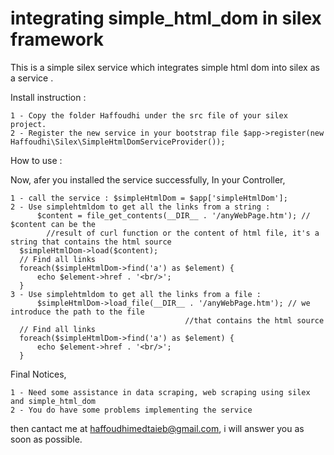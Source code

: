 integrating simple_html_dom in silex framework 
=====================

This is a simple silex service which integrates simple html dom into silex as a service .

Install instruction : 

    1 - Copy the folder Haffoudhi under the src file of your silex project.
    2 - Register the new service in your bootstrap file $app->register(new Haffoudhi\Silex\SimpleHtmlDomServiceProvider());
    
How to use : 

Now, afer you installed the service successfully, In your Controller, 

	1 - call the service : $simpleHtmlDom = $app['simpleHtmlDom'];
	2 - Use simplehtmldom to get all the links from a string :
		  $content = file_get_contents(__DIR__ . '/anyWebPage.htm'); // $content can be the 
		    //result of curl function or the content of html file, it's a string that contains the html source
      $simpleHtmlDom->load($content);
      // Find all links
      foreach($simpleHtmlDom->find('a') as $element) {
          echo $element->href . '<br/>';
      }
	3 - Use simplehtmldom to get all the links from a file :
		  $simpleHtmlDom->load_file(__DIR__ . '/anyWebPage.htm'); // we introduce the path to the file 
		  						           //that contains the html source
      // Find all links
      foreach($simpleHtmlDom->find('a') as $element) {
          echo $element->href . '<br/>';
      }

Final Notices,    

    1 - Need some assistance in data scraping, web scraping using silex and simple_html_dom
    2 - You do have some problems implementing the service

then cantact me at haffoudhimedtaieb@gmail.com, i will answer you as soon as possible.
